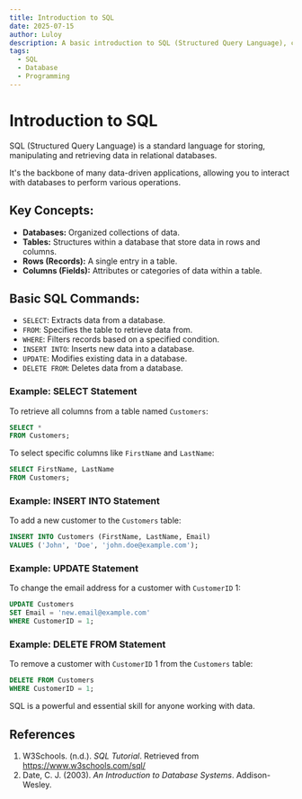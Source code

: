 ```yaml
---
title: Introduction to SQL
date: 2025-07-15
author: Luloy
description: A basic introduction to SQL (Structured Query Language), covering its core concepts and fundamental commands for managing relational databases.
tags:
  - SQL
  - Database
  - Programming
---
```


# Introduction to SQL

SQL (Structured Query Language) is a standard language for storing, manipulating and retrieving data in relational databases.

It's the backbone of many data-driven applications, allowing you to interact with databases to perform various operations.

## Key Concepts:

*   **Databases:** Organized collections of data.
*   **Tables:** Structures within a database that store data in rows and columns.
*   **Rows (Records):** A single entry in a table.
*   **Columns (Fields):** Attributes or categories of data within a table.



## Basic SQL Commands:

*   `SELECT`: Extracts data from a database.
*   `FROM`: Specifies the table to retrieve data from.
*   `WHERE`: Filters records based on a specified condition.
*   `INSERT INTO`: Inserts new data into a database.
*   `UPDATE`: Modifies existing data in a database.
*   `DELETE FROM`: Deletes data from a database.

### Example: SELECT Statement

To retrieve all columns from a table named `Customers`:

```sql
SELECT *
FROM Customers;
```

To select specific columns like `FirstName` and `LastName`:

```sql
SELECT FirstName, LastName
FROM Customers;
```

### Example: INSERT INTO Statement

To add a new customer to the `Customers` table:

```sql
INSERT INTO Customers (FirstName, LastName, Email)
VALUES ('John', 'Doe', 'john.doe@example.com');
```

### Example: UPDATE Statement

To change the email address for a customer with `CustomerID` 1:

```sql
UPDATE Customers
SET Email = 'new.email@example.com'
WHERE CustomerID = 1;
```

### Example: DELETE FROM Statement

To remove a customer with `CustomerID` 1 from the `Customers` table:

```sql
DELETE FROM Customers
WHERE CustomerID = 1;
```

SQL is a powerful and essential skill for anyone working with data.

## References

1.  W3Schools. (n.d.). *SQL Tutorial*. Retrieved from https://www.w3schools.com/sql/
2.  Date, C. J. (2003). *An Introduction to Database Systems*. Addison-Wesley.
